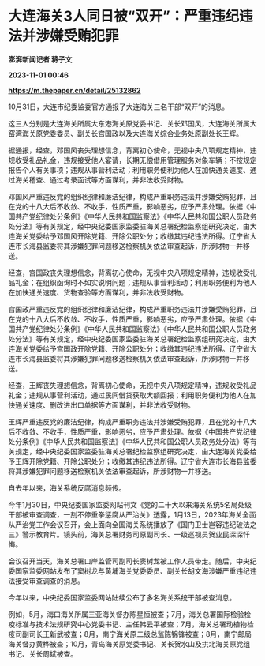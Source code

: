 # 大连海关3人同日被“双开”：严重违纪违法并涉嫌受贿犯罪
**澎湃新闻记者 蒋子文**

**2023-11-01 00:46**

**https://m.thepaper.cn/detail/25132862**

10月31日，大连市纪委监委官方通报了大连海关三名干部“双开”的消息。

这三人分别是大连海关所属大东港海关原党委书记、关长邓国风，大连海关所属大窑湾海关原党委委员、副关长宫国政以及大连海关综合业务处原副处长王辉。

据通报，经查，邓国风丧失理想信念，背离初心使命，无视中央八项规定精神，违规收受礼品礼金，违规接受他人宴请，长期无偿借用管理服务对象车辆；不按规定报告个人有关事项；违规从事营利活动；利用职务便利为他人在加快通关速度、通过海关稽查、通过考录面试等方面谋利，并非法收受财物。

邓国风严重违反党的组织纪律和廉洁纪律，构成严重职务违法并涉嫌受贿犯罪，且在党的十八大后不收敛、不收手，性质严重，影响恶劣，应予严肃处理。依据《中国共产党纪律处分条例》《中华人民共和国监察法》《中华人民共和国公职人员政务处分法》等有关规定，经中央纪委国家监委驻海关总署纪检监察组研究决定，由大连海关党委给予邓国风开除党籍、开除公职处分；收缴其违纪违法所得。辽宁省大连市长海县监委将其涉嫌犯罪问题移送检察机关依法审查起诉，所涉财物一并移送。

经查，宫国政丧失理想信念，背离初心使命，无视中央八项规定精神，违规收受礼品礼金；在组织函询时不如实说明问题；违规从事营利活动；利用职务便利为他人在加快通关速度、货物查验等方面谋利，并非法收受财物。

宫国政严重违反党的组织纪律和廉洁纪律，构成严重职务违法并涉嫌受贿犯罪，且在党的十八大后不收敛、不收手，性质严重，影响恶劣，应予严肃处理。依据《中国共产党纪律处分条例》《中华人民共和国监察法》《中华人民共和国公职人员政务处分法》等有关规定，经中央纪委国家监委驻海关总署纪检监察组研究决定，由大连海关党委给予宫国政开除党籍、开除公职处分；收缴其违纪违法所得。辽宁省大连市长海县监委将其涉嫌犯罪问题移送检察机关依法审查起诉，所涉财物一并移送。

经查，王辉丧失理想信念，背离初心使命，无视中央八项规定精神，违规收受礼品礼金；违规从事营利活动，通过民间借贷获取大额回报；利用职务便利为他人在加快通关速度、删改进出口单据等方面谋利，并非法收受财物。

王辉严重违反党的廉洁纪律，构成严重职务违法并涉嫌受贿犯罪，且在党的十八大后不收敛、不收手，性质严重，影响恶劣，应予严肃处理。依据《中国共产党纪律处分条例》《中华人民共和国监察法》《中华人民共和国公职人员政务处分法》等有关规定，经中央纪委国家监委驻海关总署纪检监察组研究决定，由大连海关党委给予王辉开除党籍、开除公职处分；收缴其违纪违法所得。辽宁省大连市长海县监委将其涉嫌犯罪问题移送检察机关依法审查起诉，所涉财物一并移送。

自去年以来，海关系统反腐消息频传。

今年1月30日，中央纪委国家监委网站刊文《党的二十大以来海关系统5名局处级干部被审查调查，一刻不停重拳惩腐从严治关》透露，1月13日，2023年海关全面从严治党工作会议召开，会上面向全国海关系统播放了《国门卫士岂容违纪破法之三》警示教育片。镜头前，海关总署财务司原副司长、一级巡视员贺业民深深忏悔。

会议召开当天，海关总署口岸监管司副司长窦树龙被工作人员带走。随后，中央纪委国家监委网站发布了窦树龙与黄埔海关党委委员、副关长胡文海涉嫌严重违纪违法接受审查调查的消息。

今年以来，中央纪委国家监委网站陆续公布了多名海关系统干部被查消息。

例如，5月，海口海关所属三亚海关督办陈星恒被查；7月，海关总署国际检验检疫标准与技术法规研究中心党委书记、主任韩云平被查；7月，海关总署动植物检疫司副司长王新武被查；8月，南宁海关原二级总监陈锦锋被查；8月，南宁邮局海关督办黄桦被查；10月，青岛海关原党委书记、关长贺水山及拱北海关原党组书记、关长周斌被查。